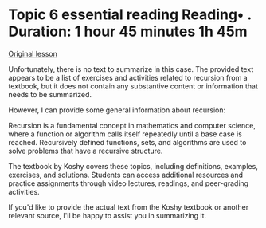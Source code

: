 # Topic 6 essential reading Reading• . Duration: 1 hour 45 minutes 1h 45m

[Original lesson](https://www.coursera.org/learn/uol-discrete-mathematics/supplement/L9zA7/topic-6-essential-reading)

Unfortunately, there is no text to summarize in this case. The provided text appears to be a list of exercises and activities related to recursion from a textbook, but it does not contain any substantive content or information that needs to be summarized.

However, I can provide some general information about recursion:

Recursion is a fundamental concept in mathematics and computer science, where a function or algorithm calls itself repeatedly until a base case is reached. Recursively defined functions, sets, and algorithms are used to solve problems that have a recursive structure.

The textbook by Koshy covers these topics, including definitions, examples, exercises, and solutions. Students can access additional resources and practice assignments through video lectures, readings, and peer-grading activities.

If you'd like to provide the actual text from the Koshy textbook or another relevant source, I'll be happy to assist you in summarizing it.

